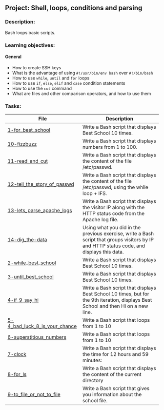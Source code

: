## Project: Shell, loops, conditions and parsing
### Description:
Bash loops basic scripts.
### Learning objectives:
#### General

-   How to create SSH keys
-   What is the advantage of using `#!/usr/bin/env bash` over `#!/bin/bash`
-   How to use `while`, `until` and `for` loops
-   How to use `if`, `else`, `elif` and `case` condition statements
-   How to use the `cut` command
-   What are files and other comparison operators, and how to use them
### Tasks:
| File                                                                                                                                              | Description                                                                                                                               |
| ------------------------------------------------------------------------------------------------------------------------------------------------- | ----------------------------------------------------------------------------------------------------------------------------------------- |
| [1-for\_best\_school](https://github.com/IHansen225/shell/blob/master/loops_conditions_and_parsing/1-for_best_school)                             | Write a Bash script that displays Best School 10 times.                                                                                   |
| [10-fizzbuzz](https://github.com/IHansen225/shell/blob/master/loops_conditions_and_parsing/10-fizzbuzz)                                           | Write a Bash script that displays numbers from 1 to 100.                                                                                  |
| [11-read\_and\_cut](https://github.com/IHansen225/shell/blob/master/loops_conditions_and_parsing/11-read_and_cut)                                 | Write a Bash script that displays the content of the file /etc/passwd.                                                                    |
| [12-tell\_the\_story\_of\_passwd](https://github.com/IHansen225/shell/blob/master/loops_conditions_and_parsing/12-tell_the_story_of_passwd)       | Write a Bash script that displays the content of the file /etc/passwd, using the while loop + IFS.                                        |
| [13-lets\_parse\_apache\_logs](https://github.com/IHansen225/shell/blob/master/loops_conditions_and_parsing/13-lets_parse_apache_logs)            | Write a Bash script that displays the visitor IP along with the HTTP status code from the Apache log file.                                |
| [14-dig\_the-data](https://github.com/IHansen225/shell/blob/master/loops_conditions_and_parsing/14-dig_the-data)                                  | Using what you did in the previous exercise, write a Bash script that groups visitors by IP and HTTP status code, and displays this data. |
| [2-while\_best\_school](https://github.com/IHansen225/shell/blob/master/loops_conditions_and_parsing/2-while_best_school)                         | Write a Bash script that displays Best School 10 times.                                                                                   |
| [3-until\_best\_school](https://github.com/IHansen225/shell/blob/master/loops_conditions_and_parsing/3-until_best_school)                         | Write a Bash script that displays Best School 10 times.                                                                                   |
| [4-if\_9\_say\_hi](https://github.com/IHansen225/shell/blob/master/loops_conditions_and_parsing/4-if_9_say_hi)                                    | Write a Bash script that displays Best School 10 times, but for the 9th iteration, displays Best School and then Hi on a new line.        |
| [5-4\_bad\_luck\_8\_is\_your\_chance](https://github.com/IHansen225/shell/blob/master/loops_conditions_and_parsing/5-4_bad_luck_8_is_your_chance) | Write a Bash script that loops from 1 to 10                                                                                               |
| [6-superstitious\_numbers](https://github.com/IHansen225/shell/blob/master/loops_conditions_and_parsing/6-superstitious_numbers)                  | Write a Bash script that loops from 1 to 10                                                                                               |
| [7-clock](https://github.com/IHansen225/shell/blob/master/loops_conditions_and_parsing/7-clock)                                                   | Write a Bash script that displays the time for 12 hours and 59 minutes:                                                                   |
| [8-for\_ls](https://github.com/IHansen225/shell/blob/master/loops_conditions_and_parsing/8-for_ls)                                                | Write a Bash script that displays the content of the current directory                                                                    |
| [9-to\_file\_or\_not\_to\_file](https://github.com/IHansen225/shell/blob/master/loops_conditions_and_parsing/9-to_file_or_not_to_file)            | Write a Bash script that gives you information about the school file.                                                                     |
